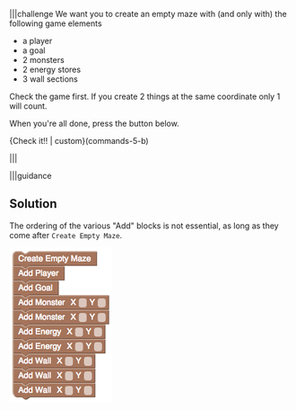 |||challenge
We want you to create an empty maze with (and only with) the following game elements

- a player
- a goal
- 2 monsters
- 2 energy stores
- 3 wall sections

Check the game first. If you create 2 things at the same coordinate only 1 will count.

When you're all done, press the button below.

{Check it!! | custom}(commands-5-b)

|||

|||guidance
## Solution

The ordering of the various "Add" blocks is not essential, as long as they come after `Create Empty Maze`.

![](.guides/img/challenge-9.png)
